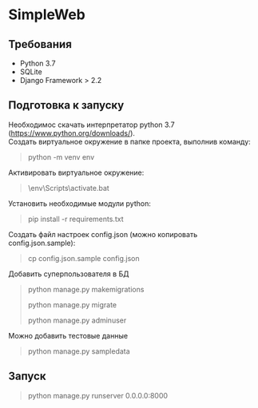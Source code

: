 # SimpleWeb

## Требования
* Python 3.7
* SQLite
* Django Framework > 2.2

## Подготовка к запуску 
Необходимос скачать интерпретатор python 3.7 (https://www.python.org/downloads/).<br>
Создать виртуальное окружение в папке проекта, выполнив команду:<br>

>python -m venv env

Активировать виртуальное окружение:

>\env\Scripts\activate.bat

Установить необходимые модули python:

>pip install -r requirements.txt

Создать файл настроек config.json (можно копировать config.json.sample):

>cp config.json.sample config.json

Добавить суперпользователя в БД

>python manage.py makemigrations
>
>python manage.py migrate
>
>python manage.py adminuser

Можно добавить тестовые данные

> python manage.py sampledata

## Запуск
> python manage.py runserver 0.0.0.0:8000


